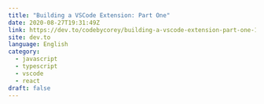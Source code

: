 ```yaml
---
title: "Building a VSCode Extension: Part One"
date: 2020-08-27T19:31:49Z
link: https://dev.to/codebycorey/building-a-vscode-extension-part-one-165i?utm_medium=RSS&utm_source=news.12bit.vn
site: dev.to
language: English
category:
  - javascript
  - typescript
  - vscode
  - react
draft: false
---
```

